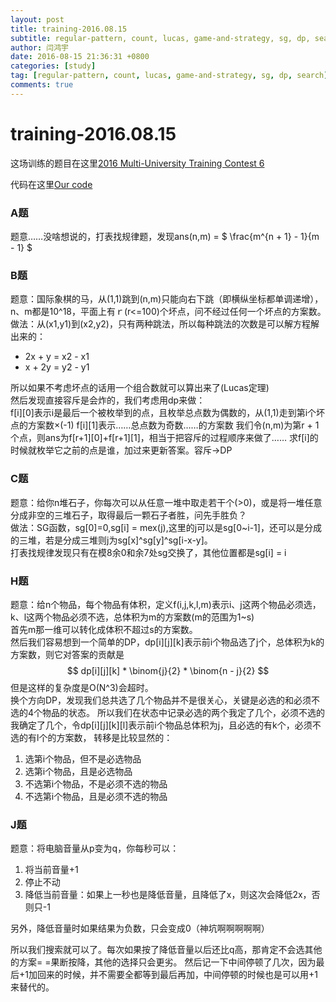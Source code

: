 ```yaml
---
layout: post
title: training-2016.08.15
subtitle: regular-pattern, count, lucas, game-and-strategy, sg, dp, search
author: 闫鸿宇
date: 2016-08-15 21:36:31 +0800
categories: [study]
tag: [regular-pattern, count, lucas, game-and-strategy, sg, dp, search]
comments: true
---
```

# training-2016.08.15

这场训练的题目在这里[2016 Multi-University Training Contest 6](http://acm.hdu.edu.cn/search.php?field=problem&key=2016+Multi-University+Training+Contest+6&source=1&searchmode=source)  

代码在这里[Our code](https://github.com/New-bottle/training/tree/master/2016summer/160815/)  

### A题
  题意……没啥想说的，打表找规律题，发现ans(n,m) = $ \frac{m^{n + 1} - 1}{m - 1} $

### B题
  题意：国际象棋的马，从(1,1)跳到(n,m)只能向右下跳（即横纵坐标都单调递增），n、m都是10^18，平面上有ｒ(r<=100)个坏点，问不经过任何一个坏点的方案数。　　
  做法：从(x1,y1)到(x2,y2)，只有两种跳法，所以每种跳法的次数是可以解方程解出来的：　　

  - 2x + y = x2 - x1  
  - x + 2y = y2 - y1  

  所以如果不考虑坏点的话用一个组合数就可以算出来了(Lucas定理)  
  然后发现直接容斥是会炸的，我们考虑用dp来做：  
  f[i][0]表示i是最后一个被枚举到的点，且枚举总点数为偶数的，从(1,1)走到第i个坏点的方案数×(-1)
  f[i][1]表示……总点数为奇数……的方案数
  我们令(n,m)为第r + 1个点，则ans为f[r+1][0]+f[r+1][1]，相当于把容斥的过程顺序来做了……
  求f[i]的时候就枚举它之前的点是谁，加过来更新答案。容斥->DP

### C题
  题意：给你n堆石子，你每次可以从任意一堆中取走若干个(>0)，或是将一堆任意分成非空的三堆石子，取得最后一颗石子者胜，问先手胜负？  
  做法：SG函数，sg[0]=0,sg[i] = mex(j),这里的j可以是sg[0~i-1]，还可以是分成的三堆，若是分成三堆则j为sg[x]^sg[y]^sg[i-x-y]。  
  打表找规律发现只有在模8余0和余7处sg交换了，其他位置都是sg[i] = i

### H题
  题意：给n个物品，每个物品有体积，定义f(i,j,k,l,m)表示i、j这两个物品必须选，k、l这两个物品必须不选，总体积为m的方案数(m的范围为1~s)  
  首先m那一维可以转化成体积不超过s的方案数。  
  然后我们容易想到一个简单的DP，dp[i][j][k]表示前i个物品选了j个，总体积为k的方案数，则它对答案的贡献是 $$ dp[i][j][k] * \binom{j}{2} * \binom{n - j}{2} $$
  但是这样的复杂度是O(N^3)会超时。  
  换个方向DP，发现我们总共选了几个物品并不是很关心，关键是必选的和必须不选的4个物品的状态。
  所以我们在状态中记录必选的两个我定了几个，必须不选的我确定了几个，令dp[i][j][k][l]表示前i个物品总体积为j，且必选的有k个，必须不选的有l个的方案数，
  转移是比较显然的：  

  1. 选第i个物品，但不是必选物品
  2. 选第i个物品，且是必选物品
  3. 不选第i个物品，不是必须不选的物品
  4. 不选第i个物品，且是必须不选的物品

### J题
  题意：将电脑音量从p变为q，你每秒可以：  

  1. 将当前音量+1
  2. 停止不动
  3. 降低当前音量：如果上一秒也是降低音量，且降低了x，则这次会降低2x，否则只-1

  另外，降低音量时如果结果为负数，只会变成0（神坑啊啊啊啊啊）

  所以我们搜索就可以了。每次如果按了降低音量以后还比q高，那肯定不会选其他的方案= =果断按降，其他的选择只会更劣。
  然后记一下中间停顿了几次，因为最后+1加回来的时候，并不需要全都等到最后再加，中间停顿的时候也是可以用+1来替代的。
